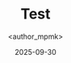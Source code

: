 ---
title: Test
date: 2025-09-30
categories: [3-Server, 2Ser-Advance]
tags: [Server]
author: <author_mpmk>
---